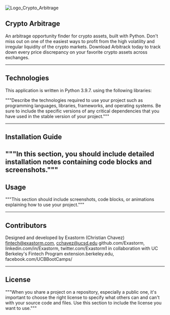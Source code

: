 ![Logo_Crypto_Arbitrage](https://user-images.githubusercontent.com/34184270/165695071-7886c13d-ca08-4e37-8064-5a307fb52d9d.png)

## Crypto Arbitrage

An arbitrage opportunity finder for crypto assets, built with Python. Don't miss out on one of the easiest ways to profit from the high volatility and irregular liquidity of the crypto markets. Download Arbitrack today to track down every price discrepancy on your favorite crypto assets across exchanges.

---

## Technologies

This application is written in Python 3.9.7. using the following libraries: 

"""Describe the technologies required to use your project such as programming languages, libraries, frameworks, and operating systems. Be sure to include the specific versions of any critical dependencies that you have used in the stable version of your project."""

---

## Installation Guide

"""In this section, you should include detailed installation notes containing code blocks and screenshots."""
---

## Usage

"""This section should include screenshots, code blocks, or animations explaining how to use your project."""

---

## Contributors

Designed and developed by Exastorm (Christian Chavez)
fintech@exastorm.com, cchavez@ucsd.edu
github.com/Exastorm, linkedin.com/in/Exastorm, twitter.com/Exastorm1
in collaboration with UC Berkeley's Fintech Program
extension.berkeley.edu, facebook.com/UCBBootCamps/

---

## License

"""When you share a project on a repository, especially a public one, it's important to choose the right license to specify what others can and can't with your source code and files. Use this section to include the license you want to use."""

